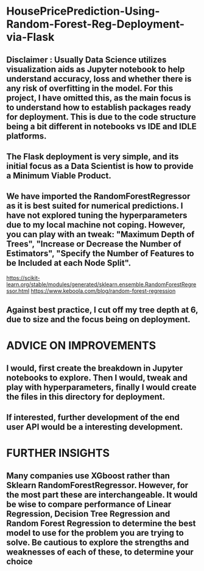 # HousePricePrediction-Using-Random-Forest-Reg-Deployment-via-Flask

## Disclaimer :  Usually Data Science utilizes visualization aids as Jupyter notebook to help understand accuracy, loss and whether there is any risk of overfitting in the model. For this project, I have omitted this, as the main focus is to understand how to establish packages ready for deployment. This is due to the code structure being a bit different in notebooks vs IDE and IDLE platforms.
## The Flask deployment is very simple, and its initial focus as a Data Scientist is how to provide a Minimum Viable Product.
## We have imported the RandomForestRegressor as it is best suited for numerical predictions. I have not explored tuning the hyperparameters due to my local machine not coping. However, you can play with an tweak: "Maximum Depth of Trees", "Increase or Decrease the Number of Estimators", "Specify the Number of Features to be Included at each Node Split".
https://scikit-learn.org/stable/modules/generated/sklearn.ensemble.RandomForestRegressor.html
https://www.keboola.com/blog/random-forest-regression



## Against best practice, I cut off my tree depth at 6, due to size and the focus being on deployment.

# ADVICE ON IMPROVEMENTS 

## I would, first create the breakdown in Jupyter notebooks to explore. Then I would, tweak and play with hyperparameters, finally I would create the files in this directory for deployment.
## If interested, further development of the end user API would be a interesting development.

# FURTHER INSIGHTS

## Many companies use XGboost rather than Sklearn RandomForestRegressor. However, for the most part these are interchangeable. It would be wise to compare performance of Linear Regression, Decision Tree Regression and Random Forest Regression to determine the best model to use for the problem you are trying to solve. Be cautious to explore the strengths and weaknesses of each of these, to determine your choice
